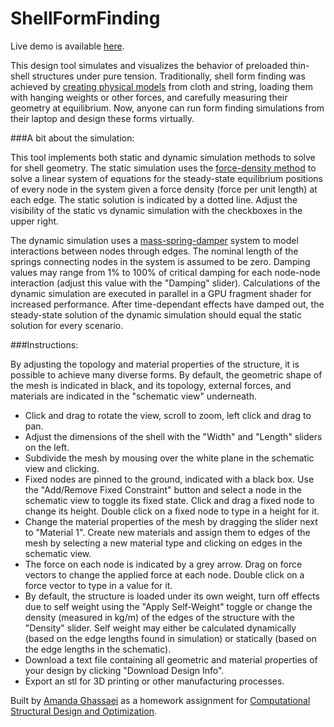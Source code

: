 # ShellFormFinding

Live demo is available [here](http://git.amandaghassaei.com/ShellFormFinding/).  

This design tool simulates and visualizes the behavior of preloaded thin-shell structures under pure tension.  Traditionally, shell form finding was achieved by [creating physical models](http://www.fabwiki.fabric-formedconcrete.com/lib/exe/fetch.php?media=nottingham:form-finding_and_fabric_forming_in_the_work_of_heinz_isler.pdf) from cloth and string, loading them with hanging weights or other forces, and carefully measuring their geometry at equilibrium.  Now, anyone can run form finding simulations from their laptop and design these forms virtually.

###A bit about the simulation:

This tool implements both static and dynamic simulation methods to solve for shell geometry.  The static simulation uses the [force-density method](http://www.sciencedirect.com/science/article/pii/0045782574900450) to solve a linear system of equations for the steady-state equilibrium positions of every node in the system given a force density (force per unit length) at each edge.  The static solution is indicated by a dotted line.  Adjust the visibility of the static vs dynamic simulation with the checkboxes in the upper right.

The dynamic simulation uses a [mass-spring-damper](https://graphics.stanford.edu/~mdfisher/cloth.html) system to model interactions between nodes through edges.  The nominal length of the springs connecting nodes in the system is assumed to be zero.  Damping values may range from 1% to 100% of critical damping for each node-node interaction (adjust this value with the "Damping" slider).  Calculations of the dynamic simulation are executed in parallel in a GPU fragment shader for increased performance.  After time-dependant effects have damped out, the steady-state solution of the dynamic simulation should equal the static solution for every scenario.<br/>

###Instructions:

By adjusting the topology and material properties of the structure, it is possible to achieve many diverse forms.  By default, the geometric shape of the mesh is indicated in black, and its topology, external forces, and materials are indicated in the "schematic view" underneath.<br/>

* Click and drag to rotate the view, scroll to zoom, left click and drag to pan.
* Adjust the dimensions of the shell with the "Width" and "Length" sliders on the left.
* Subdivide the mesh by mousing over the white plane in the schematic view and clicking.
* Fixed nodes are pinned to the ground, indicated with a black box.  Use the "Add/Remove Fixed Constraint" button and select a node in the schematic view to toggle its fixed state.  Click and drag a fixed node to change its height.  Double click on a fixed node to type in a height for it.
* Change the material properties of the mesh by dragging the slider next to "Material 1".  Create new materials and assign them to edges of the mesh by selecting a new material type and clicking on edges in the schematic view.
* The force on each node is indicated by a grey arrow.  Drag on force vectors to change the applied force at each node.  Double click on a force vector to type in a value for it.
* By default, the structure is loaded under its own weight, turn off effects due to self weight using the "Apply Self-Weight" toggle or change the density (measured in kg/m) of the edges of the structure with the "Density" slider. Self weight may either be calculated dynamically (based on the edge lengths found in simulation) or statically (based on the edge lengths in the schematic). 
* Download a text file containing all geometric and material properties of your design by clicking "Download Design Info".
* Export an stl for 3D printing or other manufacturing processes.

Built by [Amanda Ghassaei](http://www.amandaghassaei.com/) as a homework assignment for [Computational Structural Design and Optimization](https://architecture.mit.edu/subject/fall-2016-4450).
